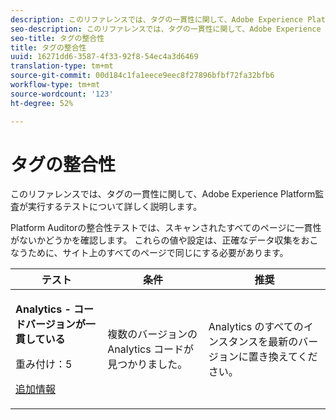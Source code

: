 ```yaml
---
description: このリファレンスでは、タグの一貫性に関して、Adobe Experience Platform監査が実行するテストについて詳しく説明します。
seo-description: このリファレンスでは、タグの一貫性に関して、Adobe Experience Platform監査が実行するテストについて詳しく説明します。
seo-title: タグの整合性
title: タグの整合性
uuid: 16271dd6-3587-4f33-92f8-54ec4a3d6469
translation-type: tm+mt
source-git-commit: 00d184c1fa1eece9eec8f27896bfbf72fa32bfb6
workflow-type: tm+mt
source-wordcount: '123'
ht-degree: 52%

---
```



# タグの整合性

このリファレンスでは、タグの一貫性に関して、Adobe Experience Platform監査が実行するテストについて詳しく説明します。

Platform Auditorの整合性テストでは、スキャンされたすべてのページに一貫性がないかどうかを確認します。 これらの値や設定は、正確なデータ収集をおこなうために、サイト上のすべてのページで同じにする必要があります。

<table id="table_4F9ED873BAF741D19BFB0F297B3A1FDB"> 
 <thead> 
  <tr> 
   <th colname="col1" class="entry"> テスト </th> 
   <th colname="col2" class="entry"> 条件 </th> 
   <th colname="col3" class="entry"> 推奨 </th> 
  </tr>
 </thead>
 <tbody> 
  <tr> 
   <td colname="col1"> 
    <!--
      1.0.1 
    --> <p><b>Analytics - コードバージョンが一貫している</b> </p> <p>重み付け：5 </p> <p><a href="https://docs.adobe.com/content/help/ja-JP/analytics/implementation/home.html" format="html" scope="external">追加情報</a> </p> </td> 
   <td colname="col2"> <p> 複数のバージョンの Analytics コードが見つかりました。 </p> </td> 
   <td colname="col3"> <p>Analytics のすべてのインスタンスを最新のバージョンに置き換えてください。 </p> </td> 
  </tr> 
 </tbody> 
</table>
